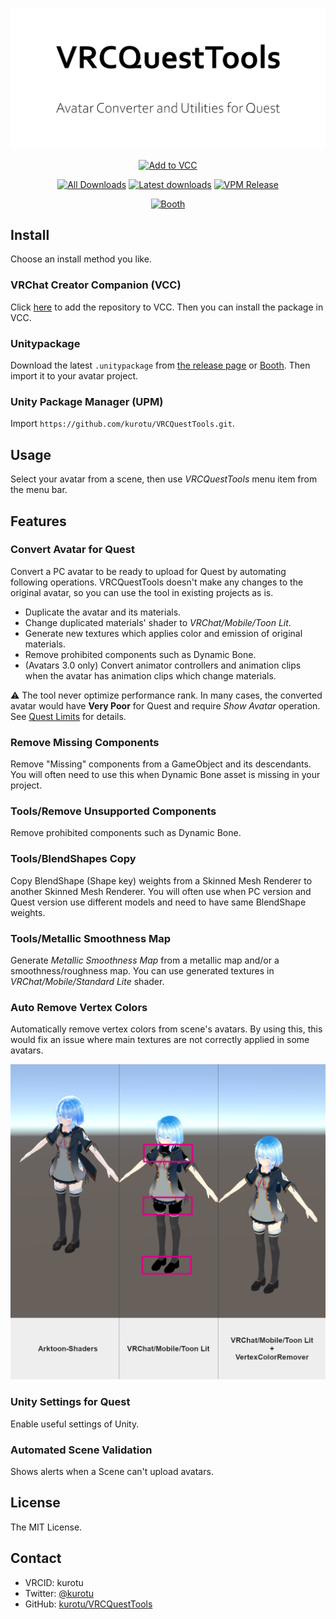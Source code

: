 <p align="center">
  <img alt="VRCQuestTools" src=".images/VRCQuestTools.png" width="670px">
</p>

<p align="center">
  <a href="https://kurotu.github.io/vpm-repos/vpm.html"><img alt="Add to VCC" src="https://img.shields.io/badge/-Add%20to%20VCC-%232baac1?style=for-the-badge"></a>
</p>

<p align="center">
  <a href="https://github.com/kurotu/VRCQuestTools/releases"><img alt="All Downloads" src="https://img.shields.io/github/downloads/kurotu/VRCQuestTools/total?label=downloads@all"></a>
  <a href="https://github.com/kurotu/VRCQuestTools/releases/latest"><img alt="Latest downloads" src="https://img.shields.io/github/downloads/kurotu/VRCQuestTools/latest/total"></a>
  <a href="https://kurotu.github.io/vpm-repos/"><img alt="VPM Release" src="https://img.shields.io/vpm/v/com.github.kurotu.vrc-quest-tools?repository_url=https%3A%2F%2Fkurotu.github.io%2Fvpm-repos%2Fvpm.json"></a>
</p>

<p align="center">
  <a href="https://kurotu.booth.pm/items/2436054"><img alt="Booth" src="https://asset.booth.pm/static-images/banner/200x40_01.png"></a>
</p>

## Install

Choose an install method you like.

### VRChat Creator Companion (VCC)
Click [here](https://kurotu.github.io/vpm-repos/vpm.html) to add the repository to VCC. Then you can install the package in VCC.

### Unitypackage
Download the latest `.unitypackage` from [the release page](https://github.com/kurotu/VRCQuestTools/releases/latest) or [Booth](https://kurotu.booth.pm/items/2436054). Then import it to your avatar project.

### Unity Package Manager (UPM)
Import `https://github.com/kurotu/VRCQuestTools.git`.

## Usage

Select your avatar from a scene, then use *VRCQuestTools* menu item from the menu bar.

## Features

### Convert Avatar for Quest

Convert a PC avatar to be ready to upload for Quest by automating following operations.
VRCQuestTools doesn't make any changes to the original avatar, so you can use the tool in existing projects as is.

- Duplicate the avatar and its materials.
- Change duplicated materials' shader to *VRChat/Mobile/Toon Lit*.
- Generate new textures which applies color and emission of original materials.
- Remove prohibited components such as Dynamic Bone.
- (Avatars 3.0 only) Convert animator controllers and animation clips when the avatar has animation clips which change materials.

⚠ The tool never optimize performance rank. In many cases, the converted avatar would have **Very Poor** for Quest and require *Show Avatar* operation.
See [Quest Limits](https://docs.vrchat.com/docs/avatar-performance-ranking-system#quest-limits) for details.

### Remove Missing Components

Remove "Missing" components from a GameObject and its descendants.
You will often need to use this when Dynamic Bone asset is missing in your project.

### Tools/Remove Unsupported Components

Remove prohibited components such as Dynamic Bone.

### Tools/BlendShapes Copy

Copy BlendShape (Shape key) weights from a Skinned Mesh Renderer to another Skinned Mesh Renderer.
You will often use when PC version and Quest version use different models and need to have same BlendShape weights.

### Tools/Metallic Smoothness Map

Generate *Metallic Smoothness Map* from a metallic map and/or a smoothness/roughness map.
You can use generated textures in *VRChat/Mobile/Standard Lite* shader.

### Auto Remove Vertex Colors

Automatically remove vertex colors from scene's avatars. By using this, this would fix an issue where main textures are not correctly applied in some avatars.

![VertexColorRemover](.images/VertexColorRemover.png)

### Unity Settings for Quest

Enable useful settings of Unity.

### Automated Scene Validation

Shows alerts when a Scene can't upload avatars.

## License

The MIT License.

## Contact

- VRCID: kurotu
- Twitter: [@kurotu](https://twitter.com/kurotu)
- GitHub: [kurotu/VRCQuestTools](https://github.com/kurotu/VRCQuestTools)
